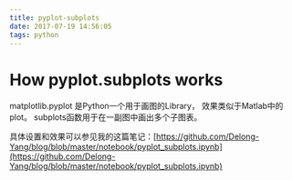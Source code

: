 ```yaml
---
title: pyplot-subplots
date: 2017-07-19 14:56:05
tags: python
---
```

# How pyplot.subplots works
matplotlib.pyplot 是Python一个用于画图的Library， 效果类似于Matlab中的plot。
subplots函数用于在一副图中画出多个子图表。

具体设置和效果可以参见我的这篇笔记：[https://github.com/Delong-Yang/blog/blob/master/notebook/pyplot_subplots.ipynb](https://github.com/Delong-Yang/blog/blob/master/notebook/pyplot_subplots.ipynb)

